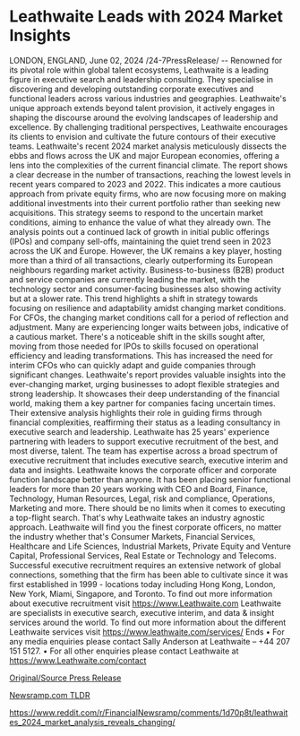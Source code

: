 # Leathwaite Leads with 2024 Market Insights

LONDON, ENGLAND, June 02, 2024 /24-7PressRelease/ -- Renowned for its pivotal role within global talent ecosystems, Leathwaite is a leading figure in executive search and leadership consulting. They specialise in discovering and developing outstanding corporate executives and functional leaders across various industries and geographies. Leathwaite's unique approach extends beyond talent provision, it actively engages in shaping the discourse around the evolving landscapes of leadership and excellence. By challenging traditional perspectives, Leathwaite encourages its clients to envision and cultivate the future contours of their executive teams.  Leathwaite's recent 2024 market analysis meticulously dissects the ebbs and flows across the UK and major European economies, offering a lens into the complexities of the current financial climate. The report shows a clear decrease in the number of transactions, reaching the lowest levels in recent years compared to 2023 and 2022. This indicates a more cautious approach from private equity firms, who are now focusing more on making additional investments into their current portfolio rather than seeking new acquisitions. This strategy seems to respond to the uncertain market conditions, aiming to enhance the value of what they already own.  The analysis points out a continued lack of growth in initial public offerings (IPOs) and company sell-offs, maintaining the quiet trend seen in 2023 across the UK and Europe. However, the UK remains a key player, hosting more than a third of all transactions, clearly outperforming its European neighbours regarding market activity.  Business-to-business (B2B) product and service companies are currently leading the market, with the technology sector and consumer-facing businesses also showing activity but at a slower rate. This trend highlights a shift in strategy towards focusing on resilience and adaptability amidst changing market conditions.  For CFOs, the changing market conditions call for a period of reflection and adjustment. Many are experiencing longer waits between jobs, indicative of a cautious market. There's a noticeable shift in the skills sought after, moving from those needed for IPOs to skills focused on operational efficiency and leading transformations. This has increased the need for interim CFOs who can quickly adapt and guide companies through significant changes.  Leathwaite's report provides valuable insights into the ever-changing market, urging businesses to adopt flexible strategies and strong leadership. It showcases their deep understanding of the financial world, making them a key partner for companies facing uncertain times. Their extensive analysis highlights their role in guiding firms through financial complexities, reaffirming their status as a leading consultancy in executive search and leadership.  Leathwaite has 25 years' experience partnering with leaders to support executive recruitment of the best, and most diverse, talent. The team has expertise across a broad spectrum of executive recruitment that includes executive search, executive interim and data and insights.  Leathwaite knows the corporate officer and corporate function landscape better than anyone. It has been placing senior functional leaders for more than 20 years working with CEO and Board, Finance, Technology, Human Resources, Legal, risk and compliance, Operations, Marketing and more.  There should be no limits when it comes to executing a top-flight search. That's why Leathwaite takes an industry agnostic approach. Leathwaite will find you the finest corporate officers, no matter the industry whether that's Consumer Markets, Financial Services, Healthcare and Life Sciences, Industrial Markets, Private Equity and Venture Capital, Professional Services, Real Estate or Technology and Telecoms.  Successful executive recruitment requires an extensive network of global connections, something that the firm has been able to cultivate since it was first established in 1999 - locations today including Hong Kong, London, New York, Miami, Singapore, and Toronto.   To find out more information about executive recruitment visit https://www.Leathwaite.com   Leathwaite are specialists in executive search, executive interim, and data & insight services around the world. To find out more information about the different Leathwaite services visit https://www.leathwaite.com/services/   Ends  • For any media enquiries please contact Sally Anderson at Leathwaite – +44 207 151 5127.  • For all other enquiries please contact Leathwaite at https://www.Leathwaite.com/contact 

[Original/Source Press Release](https://www.24-7pressrelease.com/press-release/511339/leathwaite-leads-with-2024-market-insights)
                    

[Newsramp.com TLDR](None) 

https://www.reddit.com/r/FinancialNewsramp/comments/1d70p8t/leathwaites_2024_market_analysis_reveals_changing/